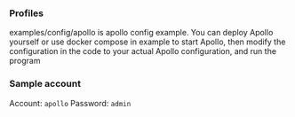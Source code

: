 ### Profiles
examples/config/apollo is apollo config example.
You can deploy Apollo yourself or use docker compose in example to start Apollo,
then modify the configuration in the code to your actual Apollo configuration,
and run the program

### Sample account

Account: `apollo`
Password: `admin`